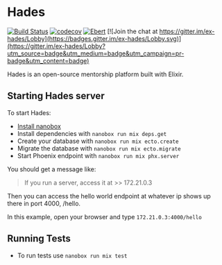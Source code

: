 # Hades

[![Build Status](https://img.shields.io/circleci/project/github/lbighetti/hades/master.svg)](https://circleci.com/gh/lbighetti/hades/tree/master) [![codecov](https://codecov.io/gh/lbighetti/hades/branch/master/graph/badge.svg)](https://codecov.io/gh/lbighetti/hades) [![Ebert](https://ebertapp.io/github/lbighetti/hades.svg)](https://ebertapp.io/github/lbighetti/hades) [![Join the chat at https://gitter.im/ex-hades/Lobby](https://badges.gitter.im/ex-hades/Lobby.svg)](https://gitter.im/ex-hades/Lobby?utm_source=badge&utm_medium=badge&utm_campaign=pr-badge&utm_content=badge)

Hades is an open-source mentorship platform built with Elixir.

## Starting Hades server

To start Hades:

  * [Install nanobox](https://docs.nanobox.io/install/)
  * Install dependencies with `nanobox run mix deps.get`
  * Create your database with `nanobox run mix ecto.create`
  * Migrate the database with `nanobox run mix ecto.migrate`
  * Start Phoenix endpoint with `nanobox run mix phx.server`

You should get a message like:

> If you run a server, access it at >> 172.21.0.3

Then you can access the hello world endpoint at whatever ip shows up there in port 4000, /hello.

In this example, open your browser and type `172.21.0.3:4000/hello`


## Running Tests

* To run tests use `nanobox run mix test`
